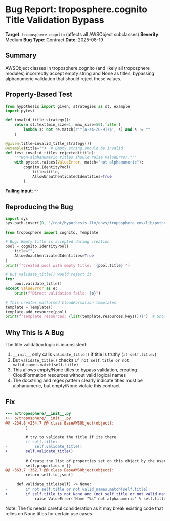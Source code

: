 # Bug Report: troposphere.cognito Title Validation Bypass

**Target**: `troposphere.cognito` (affects all AWSObject subclasses)
**Severity**: Medium
**Bug Type**: Contract
**Date**: 2025-08-19

## Summary

AWSObject classes in troposphere.cognito (and likely all troposphere modules) incorrectly accept empty string and None as titles, bypassing alphanumeric validation that should reject these values.

## Property-Based Test

```python
from hypothesis import given, strategies as st, example
import pytest

def invalid_title_strategy():
    return st.text(min_size=1, max_size=50).filter(
        lambda s: not re.match(r'^[a-zA-Z0-9]+$', s) and s != ""
    )

@given(title=invalid_title_strategy())
@example(title="")  # Empty string should be invalid
def test_invalid_titles_rejected(title):
    """Non-alphanumeric titles should raise ValueError."""
    with pytest.raises(ValueError, match="not alphanumeric"):
        cognito.IdentityPool(
            title=title,
            AllowUnauthenticatedIdentities=True
        )
```

**Failing input**: `""`

## Reproducing the Bug

```python
import sys
sys.path.insert(0, '/root/hypothesis-llm/envs/troposphere_env/lib/python3.13/site-packages')

from troposphere import cognito, Template

# Bug: Empty title is accepted during creation
pool = cognito.IdentityPool(
    title="",
    AllowUnauthenticatedIdentities=True
)
print(f"Created pool with empty title: '{pool.title}'")

# But validate_title() would reject it
try:
    pool.validate_title()
except ValueError as e:
    print(f"Direct validation fails: {e}")

# This creates malformed CloudFormation templates
template = Template()
template.add_resource(pool)
print(f"Template resources: {list(template.resources.keys())}")  # Shows ['']
```

## Why This Is A Bug

The title validation logic is inconsistent:
1. `__init__` only calls `validate_title()` if title is truthy (`if self.title:`)
2. But `validate_title()` checks `if not self.title or not valid_names.match(self.title)`
3. This allows empty/None titles to bypass validation, creating CloudFormation resources without valid logical names
4. The docstring and regex pattern clearly indicate titles must be alphanumeric, but empty/None violate this contract

## Fix

```diff
--- a/troposphere/__init__.py
+++ b/troposphere/__init__.py
@@ -234,8 +234,7 @@ class BaseAWSObject(object):
         ]
 
         # try to validate the title if its there
-        if self.title:
-            self.validate_title()
+        self.validate_title()
 
         # Create the list of properties set on this object by the user
         self.properties = {}
@@ -363,7 +362,7 @@ class BaseAWSObject(object):
         return self.to_json()
 
     def validate_title(self) -> None:
-        if not self.title or not valid_names.match(self.title):
+        if self.title is not None and (not self.title or not valid_names.match(self.title)):
             raise ValueError('Name "%s" not alphanumeric' % self.title)
```

Note: The fix needs careful consideration as it may break existing code that relies on None titles for certain use cases.